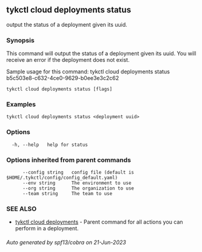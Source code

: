 ## tykctl cloud deployments status

output the status of a deployment given its uuid.

### Synopsis


This command will output the status of a deployment given its uuid.
You will receive an error if the deployment does not exist.

Sample usage for this command:
tykctl cloud deployments status b5c503e8-c632-4ce0-9629-b0ee3e3c2c62 


```
tykctl cloud deployments status [flags]
```

### Examples

```
tykctl cloud deployments status <deployment uuid>
```

### Options

```
  -h, --help   help for status
```

### Options inherited from parent commands

```
      --config string   config file (default is $HOME/.tykctl/config/config_default.yaml)
      --env string      The environment to use
      --org string      The organization to use
      --team string     The team to use
```

### SEE ALSO

* [tykctl cloud deployments](tykctl_cloud_deployments.md)	 - Parent command for all actions you can perform in a deployment.

###### Auto generated by spf13/cobra on 21-Jun-2023
